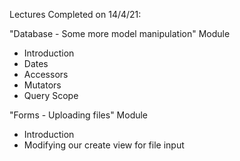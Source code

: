 Lectures Completed on 14/4/21:

"Database - Some more model manipulation" Module
* Introduction
* Dates
* Accessors
* Mutators
* Query Scope

"Forms - Uploading files" Module
* Introduction
* Modifying our create view for file input
